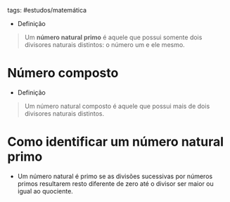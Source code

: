 tags: #estudos/matemática 

- Definição
> Um **número natural primo** é aquele que possui somente dois divisores naturais distintos: o número um e ele mesmo.

# Número composto
- Definição
> Um número natural composto é aquele que possui mais de dois divisores naturais distintos.

# Como identificar um número natural primo
- Um número natural é primo se as divisões sucessivas por números primos resultarem resto diferente de zero até o divisor ser maior ou igual ao quociente.